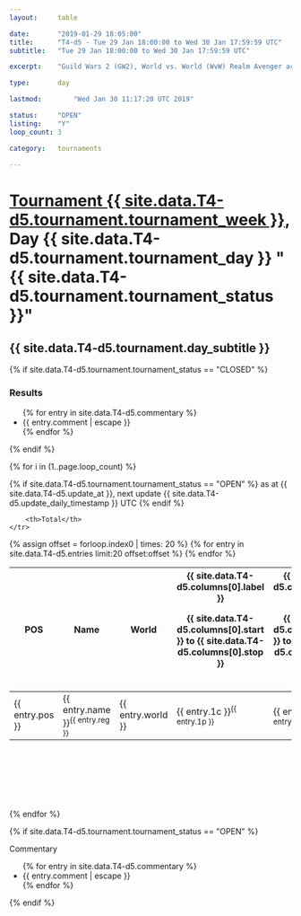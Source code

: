 ```yaml
---
layout: 	table

date: 		"2019-01-29 18:05:00"
title: 		"T4-d5 - Tue 29 Jan 18:00:00 to Wed 30 Jan 17:59:59 UTC"
subtitle: 	"Tue 29 Jan 18:00:00 to Wed 30 Jan 17:59:59 UTC"

excerpt:    "Guild Wars 2 (GW2), World vs. World (WvW) Realm Avenger achivement Tournament. \"Every Kill Counts\""

type:       day

lastmod: 		"Wed Jan 30 11:17:20 UTC 2019"

status:     "OPEN"
listing:    "Y"
loop_count: 3

category: 	tournaments

---
```

<div class="table_header">
    <h1><a href="{{ site.data.T4-d5.tournament.week_url }}">Tournament {{ site.data.T4-d5.tournament.tournament_week }}</a>, Day {{ site.data.T4-d5.tournament.tournament_day }} "{{ site.data.T4-d5.tournament.tournament_status }}"</h1>
    <h2>{{ site.data.T4-d5.tournament.day_subtitle }}</h2> 
</div>

{% if site.data.T4-d5.tournament.tournament_status == "CLOSED" %} 
<div class="commentary">
  <h3>Results</h3>
  <ul>
    {% for entry in site.data.T4-d5.commentary %}
    <li class="commentary_list">{{ entry.comment | escape }}</li>
    {% endfor %}
  </ul>
</div>
{% endif %}


{% for i in (1..page.loop_count) %}

{% if site.data.T4-d5.tournament.tournament_status == "OPEN" %} 
<span class="table_nextupdate">as at {{ site.data.T4-d5.update_at }}, next update {{ site.data.T4-d5.update_daily_timestamp }} UTC</span> 
{% endif %}

<table class="day_table">
  <colgroup>
    <col style="width:18px">
    <col style="width:55px">
    <col style="width:55px">
    <col style="width:12px">
    <col style="width:12px">
    <col style="width:12px">
    <col style="width:12px">
    <col style="width:12px">
    <col style="width:12px">
    <col style="width:12px">
    <col style="width:12px">
    <col style="width:12px">
    <col style="width:12px">
    <col style="width:12px">
    <col style="width:12px">
    <col style="width:12px">
    <col style="width:12px">
    <col style="width:12px">
    <col style="width:12px">
    <col style="width:12px">
    <col style="width:12px">
    <col style="width:12px">
    <col style="width:12px">
    <col style="width:12px">
    <col style="width:12px">
    <col style="width:12px">
    <col style="width:12px">
    <col style="width:18px">
  </colgroup>  
  <thead>
    <tr>
        <th>POS</th>
        <th class="AlignLeft">Name</th>
        <th class="AlignLeft">World</th>

<th><div class="label">{{ site.data.T4-d5.columns[0].label }}<p class="onhover">{{ site.data.T4-d5.columns[0].start }} to {{ site.data.T4-d5.columns[0].stop }}</p></div>​</th>
<th><div class="label">{{ site.data.T4-d5.columns[1].label }}<p class="onhover">{{ site.data.T4-d5.columns[1].start }} to {{ site.data.T4-d5.columns[1].stop }}</p></div>​</th>
<th><div class="label">{{ site.data.T4-d5.columns[2].label }}<p class="onhover">{{ site.data.T4-d5.columns[2].start }} to {{ site.data.T4-d5.columns[2].stop }}</p></div>​</th>
<th><div class="label">{{ site.data.T4-d5.columns[3].label }}<p class="onhover">{{ site.data.T4-d5.columns[3].start }} to {{ site.data.T4-d5.columns[3].stop }}</p></div>​</th>
<th><div class="label">{{ site.data.T4-d5.columns[4].label }}<p class="onhover">{{ site.data.T4-d5.columns[4].start }} to {{ site.data.T4-d5.columns[4].stop }}</p></div>​</th>
<th><div class="label">{{ site.data.T4-d5.columns[5].label }}<p class="onhover">{{ site.data.T4-d5.columns[5].start }} to {{ site.data.T4-d5.columns[5].stop }}</p></div>​</th>
<th><div class="label">{{ site.data.T4-d5.columns[6].label }}<p class="onhover">{{ site.data.T4-d5.columns[6].start }} to {{ site.data.T4-d5.columns[6].stop }}</p></div>​</th>
<th><div class="label">{{ site.data.T4-d5.columns[7].label }}<p class="onhover">{{ site.data.T4-d5.columns[7].start }} to {{ site.data.T4-d5.columns[7].stop }}</p></div>​</th>
<th><div class="label">{{ site.data.T4-d5.columns[8].label }}<p class="onhover">{{ site.data.T4-d5.columns[8].start }} to {{ site.data.T4-d5.columns[8].stop }}</p></div>​</th>
<th><div class="label">{{ site.data.T4-d5.columns[9].label }}<p class="onhover">{{ site.data.T4-d5.columns[9].start }} to {{ site.data.T4-d5.columns[9].stop }}</p></div>​</th>
<th><div class="label">{{ site.data.T4-d5.columns[10].label }}<p class="onhover">{{ site.data.T4-d5.columns[10].start }} to {{ site.data.T4-d5.columns[10].stop }}</p></div>​</th>

<th><div class="label">{{ site.data.T4-d5.columns[11].label }}<p class="onhover">{{ site.data.T4-d5.columns[11].start }} to {{ site.data.T4-d5.columns[11].stop }}</p></div>​</th>
<th><div class="label">{{ site.data.T4-d5.columns[12].label }}<p class="onhover">{{ site.data.T4-d5.columns[12].start }} to {{ site.data.T4-d5.columns[12].stop }}</p></div>​</th>
<th><div class="label">{{ site.data.T4-d5.columns[13].label }}<p class="onhover">{{ site.data.T4-d5.columns[13].start }} to {{ site.data.T4-d5.columns[13].stop }}</p></div>​</th>
<th><div class="label">{{ site.data.T4-d5.columns[14].label }}<p class="onhover">{{ site.data.T4-d5.columns[14].start }} to {{ site.data.T4-d5.columns[14].stop }}</p></div>​</th>
<th><div class="label">{{ site.data.T4-d5.columns[15].label }}<p class="onhover">{{ site.data.T4-d5.columns[15].start }} to {{ site.data.T4-d5.columns[15].stop }}</p></div>​</th>
<th><div class="label">{{ site.data.T4-d5.columns[16].label }}<p class="onhover">{{ site.data.T4-d5.columns[16].start }} to {{ site.data.T4-d5.columns[16].stop }}</p></div>​</th>
<th><div class="label">{{ site.data.T4-d5.columns[17].label }}<p class="onhover">{{ site.data.T4-d5.columns[17].start }} to {{ site.data.T4-d5.columns[17].stop }}</p></div>​</th>
<th><div class="label">{{ site.data.T4-d5.columns[18].label }}<p class="onhover">{{ site.data.T4-d5.columns[18].start }} to {{ site.data.T4-d5.columns[18].stop }}</p></div>​</th>
<th><div class="label">{{ site.data.T4-d5.columns[19].label }}<p class="onhover">{{ site.data.T4-d5.columns[19].start }} to {{ site.data.T4-d5.columns[19].stop }}</p></div>​</th>
<th><div class="label">{{ site.data.T4-d5.columns[20].label }}<p class="onhover">{{ site.data.T4-d5.columns[20].start }} to {{ site.data.T4-d5.columns[20].stop }}</p></div>​</th>

<th><div class="label">{{ site.data.T4-d5.columns[21].label }}<p class="onhover">{{ site.data.T4-d5.columns[21].start }} to {{ site.data.T4-d5.columns[21].stop }}</p></div>​</th>
<th><div class="label">{{ site.data.T4-d5.columns[22].label }}<p class="onhover">{{ site.data.T4-d5.columns[22].start }} to {{ site.data.T4-d5.columns[22].stop }}</p></div>​</th>
<th><div class="label">{{ site.data.T4-d5.columns[23].label }}<p class="onhover">{{ site.data.T4-d5.columns[23].start }} to {{ site.data.T4-d5.columns[23].stop }}</p></div>​</th>

        <th>Total</th>
    </tr>
  </thead>
  {% assign offset = forloop.index0 | times: 20 %}
<tbody>
{% for entry in site.data.T4-d5.entries limit:20 offset:offset %}
  <tr>
    <td class="pl{{ entry.pos }}">{{ entry.pos }}</td>
    <td class="AlignLeft">{{ entry.name }}<sup>{{ entry.reg }}</sup></td>
    <td class="AlignLeft">{{ entry.world }}</td>
    <td class="pl{{ entry.1p }}">{{ entry.1c }}<sup>{{ entry.1p }}</sup></td>
    <td class="pl{{ entry.2p }}">{{ entry.2c }}<sup>{{ entry.2p }}</sup></td>
    <td class="pl{{ entry.3p }}">{{ entry.3c }}<sup>{{ entry.3p }}</sup></td>
    <td class="pl{{ entry.4p }}">{{ entry.4c }}<sup>{{ entry.4p }}</sup></td>
    <td class="pl{{ entry.5p }}">{{ entry.5c }}<sup>{{ entry.5p }}</sup></td>
    <td class="pl{{ entry.6p }}">{{ entry.6c }}<sup>{{ entry.6p }}</sup></td>
    <td class="pl{{ entry.7p }}">{{ entry.7c }}<sup>{{ entry.7p }}</sup></td>
    <td class="pl{{ entry.8p }}">{{ entry.8c }}<sup>{{ entry.8p }}</sup></td>
    <td class="pl{{ entry.9p }}">{{ entry.9c }}<sup>{{ entry.9p }}</sup></td>
    <td class="pl{{ entry.10p }}">{{ entry.10c }}<sup>{{ entry.10p }}</sup></td>
    <td class="pl{{ entry.11p }}">{{ entry.11c }}<sup>{{ entry.11p }}</sup></td>
    <td class="pl{{ entry.12p }}">{{ entry.12c }}<sup>{{ entry.12p }}</sup></td>
    <td class="pl{{ entry.13p }}">{{ entry.13c }}<sup>{{ entry.13p }}</sup></td>
    <td class="pl{{ entry.14p }}">{{ entry.14c }}<sup>{{ entry.14p }}</sup></td>
    <td class="pl{{ entry.15p }}">{{ entry.15c }}<sup>{{ entry.15p }}</sup></td>
    <td class="pl{{ entry.16p }}">{{ entry.16c }}<sup>{{ entry.16p }}</sup></td>
    <td class="pl{{ entry.17p }}">{{ entry.17c }}<sup>{{ entry.17p }}</sup></td>
    <td class="pl{{ entry.18p }}">{{ entry.18c }}<sup>{{ entry.18p }}</sup></td>
    <td class="pl{{ entry.19p }}">{{ entry.19c }}<sup>{{ entry.19p }}</sup></td>
    <td class="pl{{ entry.20p }}">{{ entry.20c }}<sup>{{ entry.20p }}</sup></td>
    <td class="pl{{ entry.21p }}">{{ entry.21c }}<sup>{{ entry.21p }}</sup></td>
    <td class="pl{{ entry.22p }}">{{ entry.22c }}<sup>{{ entry.22p }}</sup></td>
    <td class="pl{{ entry.23p }}">{{ entry.23c }}<sup>{{ entry.23p }}</sup></td>
    <td class="pl{{ entry.24p }}">{{ entry.24c }}<sup>{{ entry.24p }}</sup></td>
    <td>{{ entry.total }}</td>
  </tr>
{% endfor %}  
</tbody>
</table>
<div class="leaderboard">
  <script async src="//pagead2.googlesyndication.com/pagead/js/adsbygoogle.js"></script>
  <!-- 728x90 -->
  <ins class="adsbygoogle"
       style="display:inline-block;width:728px;height:90px"
       data-ad-client="ca-pub-3274917281288240"
       data-ad-slot="3870538733"></ins>
  <script>
  (adsbygoogle = window.adsbygoogle || []).push({});
  </script>    
</div>
<br />
{% endfor %}

{% if site.data.T4-d5.tournament.tournament_status == "OPEN" %} 
<div class="commentary">
  <span class="commentary_title">Commentary</span>
  <ul>
    {% for entry in site.data.T4-d5.commentary %}
    <li class="commentary_list">{{ entry.comment | escape }}</li>
    {% endfor %}
  </ul>
</div>
{% endif %}



